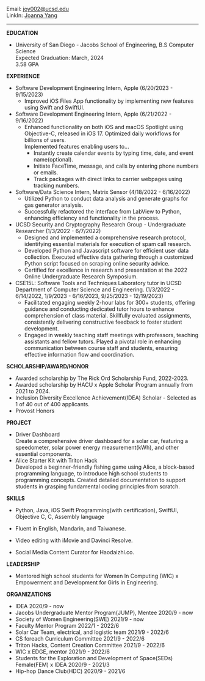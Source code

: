 Email: joy002@ucsd.edu<br>
LinkIn: [Joanna Yang](https://www.linkedin.com/in/joanna-yang-84374117b/)<br>

--- 
**EDUCATION**
- University of San Diego - Jacobs School of Engineering, B.S Computer Science<br>
  Expected Graduation: March, 2024<br>
  3.58 GPA<br>

**EXPERIENCE**
- Software Development Engineering Intern, Apple                                (6/20/2023 - 9/15/2023)<br>
  - Improved iOS Files App functionality by implementing new features using Swift and SwiftUI.<br>
- Software Development Engineering Intern, Apple                                (6/21/2022 - 9/16/2022)<br>
  - Enhanced functionality on both iOS and macOS Spotlight using Objective-C, released in iOS 17. Optimized daily workflows for billions of users.<br>
Implemented features enabling users to...<br>
       - Instantly create calendar events by typing time, date, and event name(optional).<br>
       - Initiate FaceTime, message, and calls by entering phone numbers or emails.<br>
       - Track packages with direct links to carrier webpages using tracking numbers.<br>
- Software/Data Science Intern, Matrix Sensor                                   (4/18/2022 - 6/16/2022)<br>
  - Utilized Python to conduct data analysis and generate graphs for gas generator analysis.<br>
  - Successfully refactored the interface from LabView to Python, enhancing efficiency and functionality in the
process.<br>
- UCSD Security and Cryptography Research Group - Undergraduate Researcher      (1/3/2022 - 6/7/2022)<br>
  - Designed and implemented a comprehensive research protocol, identifying essential materials for execution of spam call research.<br>
  - Developed Python and Javascript software for efficient user data collection. Executed effective data gathering through a customized Python script focused on scraping online security advice.<br>
  - Certified for excellence in research and presentation at the 2022 Online Undergraduate Research Symposium.<br>
- CSE15L: Software Tools and Techniques Laboratory tutor in UCSD Department of Computer Science and Engineering.
                                        (1/3/2022 - 6/14/2022, 1/9/2023 - 6/16/2023, 9/25/2023 - 12/19/2023)<br>
  - Facilitated engaging weekly 2-hour labs for 300+ students, offering guidance and conducting dedicated tutor hours to enhance comprehension of class material. Skillfully evaluated assignments, consistently delivering constructive feedback to foster student development.<br>
  - Engaged in weekly teaching staff meetings with professors, teaching assistants and fellow tutors. Played a pivotal role in enhancing communication between course staff and students, ensuring effective information flow and coordination.<br>

**SCHOLARSHIP/AWARD/HONOR**<br>
- Awarded scholarship by The Rick Ord Scholarship Fund, 2022-2023.<br>
- Awarded scholarship by HACU x Apple Scholar Program annually from 2021 to 2024.<br>
- Inclusion Diversity Excellence Achievement(IDEA) Scholar - Selected as 1 of 40 out of 400 applicants.<br>
- Provost Honors<br>

**PROJECT**<br>
- Driver Dashboard<br>
Create a comprehensive driver dashboard for a solar car, featuring a speedometer, solar power energy
measurement(kWh), and other essential components.<br>
- Alice Starter Kit with Triton Hack<br>
Developed a beginner-friendly fishing game using Alice, a block-based programming language, to introduce high school students to programming concepts. Created detailed documentation to support students in grasping fundamental coding principles from scratch.<br>

**SKILLS**<br>
- Python, Java, iOS Swift Programming(with certification), SwiftUI, Objective C, C, Assembly language<br>

- Fluent in English, Mandarin, and Taiwanese.<br>
- Video editing with iMovie and Davinci Resolve.<br>
- Social Media Content Curator for Haodaizhi.co.<br>

**LEADERSHIP**<br>
- Mentored high school students for Women In Computing (WIC) x Empowerment and Development for Girls in Engineering.<br>

**ORGANIZATIONS**<br>
- IDEA						 			                                                              2020/9 - now<br>
- Jacobs Undergraduate Mentor Program(JUMP), Mentee		                                2020/9 - now<br>
- Society of Women Engineering(SWE)				                                            2021/9 - now<br>
- Faculty Mentor Program						                                                  2022/1 - 2022/6<br>
- Solar Car Team, electrical, and logistic team			                                  2021/9 - 2022/6<br>
- CS foreach Curriculum Committee					                                            2021/9 - 2022/6<br>
- Triton Hacks, Content Creation Committee				                                    2021/9 - 2022/6<br>
- WIC x EDGE, mentor							                                                    2021/9 - 2022/6<br>
- Students for the Exploration and Development of Space(SEDs) Female(FEM) x IDEA      2020/9 - 2021/3<br>
- Hip-hop Dance Club(HDC)						                                                  2020/9 - 2021/6
